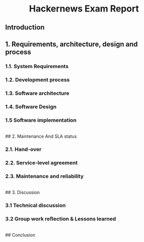 <h1 align="center"> Hackernews Exam Report </h1>

## Introduction

## 1. Requirements, architecture, design and process

### 1.1. System Requirements 

### 1.2. Development process

### 1.3. Software architecture 

### 1.4. Software Design 

### 1.5 Software implementation 
<br>
## 2. Maintenance And SLA status 

### 2.1. Hand-over

### 2.2. Service-level agreement

### 2.3. Maintenance and reliability
<br>
## 3. Discussion

### 3.1 Technical discussion

### 3.2 Group work reflection & Lessons learned
<br>
## Conclusion


